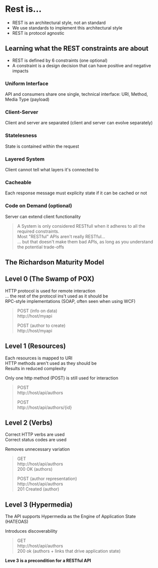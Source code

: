 # Rest is...

- REST is an architectural style, not an standard
- We use standards to implement this architectural style
- REST is protocol agnostic

## Learning what the REST constraints are about

- REST is defined by 6 constraints (one optional)
- A constraint is a design decision that can have positive and negative impacts


### Uniform Interface

API and consumers share one single, technical interface: URI, Method, Media Type (payload)

### Client-Server

Client and server are separated (client and server can evolve separately)

### Statelesness

State is contained within the request

### Layered System

Client cannot tell what layers it's connected to

### Cacheable

Each response message must explicity state if it can be cached or not

### Code on Demand (optional)

Server can extend client functionality


> A System is only considered RESTfull when it adheres to all the required constraints.  
> Most "RESTful" APIs aren't really RESTful...  
> ... but that doesn't make them bad APIs, as long as you understand the potential trade-offs

## The Richardson Maturity Model

## Level 0 (The Swamp of POX)

HTTP protocol is used for remote interaction  
... the rest of the protocol ins't used as it should be  
RPC-style implementations (SOAP, often seen when using WCF)

>POST (info on data)  
>http://host/myapi  
>
>POST (author to create)  
>http://host/myapi

##  Level 1 (Resources)

Each resources is mapped to URI  
HTTP methods aren't used as they should be   
Results in reduced complexity

Only one http method (POST) is still used for interaction

>POST  
>http://host/api/authors
>
>POST  
>http://host/api/authors/{id}

## Level 2 (Verbs)

Correct HTTP verbs are used  
Correct status codes are used

Removes unnecessary variation

>GET  
>http://host/api/authors   
>200 OK (authors)
>
>POST (author representation)   
>http://host/api/authors  
>201 Created (author)

## Level 3 (Hypermedia)

The API supports Hypermedia as the Engine of Application State (HATEOAS)

Introduces discoverability

>GET  
>http://host/api/authors  
>200 ok (authors + links that drive application state)

**Leve 3 is a precondition for a RESTful API**